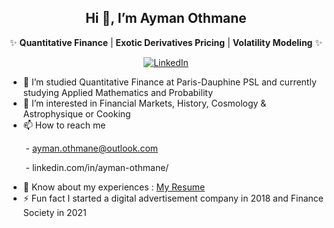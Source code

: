 <div align="center">

## Hi 👋, I’m Ayman Othmane

✨ **Quantitative Finance** | **Exotic Derivatives Pricing** | **Volatility Modeling** ✨

[![LinkedIn](https://img.shields.io/badge/Ayman_Othmane-blue?style=flat&logo=linkedin)]([https://www.linkedin.com/in/ayman-othmane/])
</div>


- 🌱 I’m studied Quantitative Finance at Paris-Dauphine PSL and currently studying Applied Mathematics and Probability
- 👀 I’m interested in Financial Markets, History, Cosmology & Astrophysique or Cooking
- 📫 How to reach me
  
&nbsp;&nbsp;&nbsp;&nbsp;&nbsp;&nbsp; - ayman.othmane@outlook.com

&nbsp;&nbsp;&nbsp;&nbsp;&nbsp;&nbsp; - linkedin.com/in/ayman-othmane/ 

- 📄 Know about my experiences : [My Resume](https://github.com/user-attachments/files/17235527/Resume.Ayman.Othmane.pdf)
- ⚡ Fun fact I started a digital advertisement company in 2018 and Finance Society in 2021
<!---
AymanOthmane/AymanOthmane is a ✨ special ✨ repository because its `README.md` (this file) appears on your GitHub profile.
You can click the Preview link to take a look at your changes.
--->
